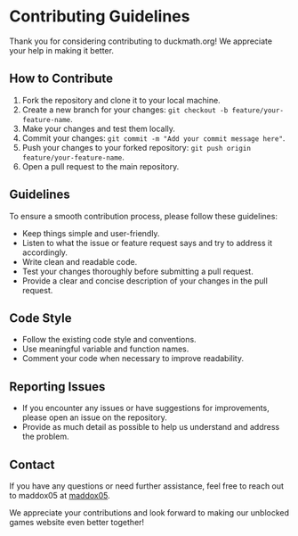 # Contributing Guidelines

Thank you for considering contributing to duckmath.org! We appreciate your help in making it better.

## How to Contribute

1. Fork the repository and clone it to your local machine.
2. Create a new branch for your changes: `git checkout -b feature/your-feature-name`.
3. Make your changes and test them locally.
4. Commit your changes: `git commit -m "Add your commit message here"`.
5. Push your changes to your forked repository: `git push origin feature/your-feature-name`.
6. Open a pull request to the main repository.

## Guidelines

To ensure a smooth contribution process, please follow these guidelines:

- Keep things simple and user-friendly.
- Listen to what the issue or feature request says and try to address it accordingly.
- Write clean and readable code.
- Test your changes thoroughly before submitting a pull request.
- Provide a clear and concise description of your changes in the pull request.

## Code Style

- Follow the existing code style and conventions.
- Use meaningful variable and function names.
- Comment your code when necessary to improve readability.

## Reporting Issues

- If you encounter any issues or have suggestions for improvements, please open an issue on the repository.
- Provide as much detail as possible to help us understand and address the problem.

## Contact

If you have any questions or need further assistance, feel free to reach out to maddox05 at [maddox05](https://github.com/maddox05/).

We appreciate your contributions and look forward to making our unblocked games website even better together!
